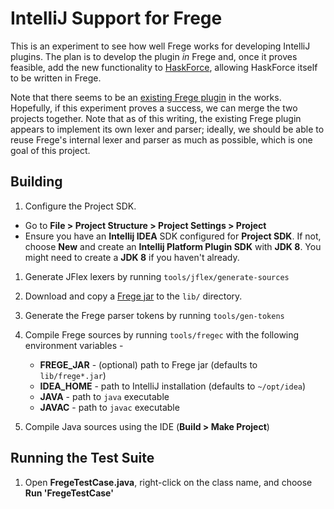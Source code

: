 # IntelliJ Support for Frege

This is an experiment to see how well Frege works for developing IntelliJ plugins.
The plan is to develop the plugin _in_ Frege and, once it proves feasible, add the
new functionality to [HaskForce](http://caryrobbins.com/intellij-haskforce/), allowing
HaskForce itself to be written in Frege.

Note that there seems to be an
[existing Frege plugin](https://github.com/Dierk/frege-idea-plugin)
in the works.  Hopefully, if this experiment proves a success, we can merge the two
projects together.  Note that as of this writing, the existing Frege plugin appears
to implement its own lexer and parser; ideally, we should be able to reuse Frege's
internal lexer and parser as much as possible, which is one goal of this project.

## Building

1. Configure the Project SDK.
  * Go to **File > Project Structure > Project Settings > Project**
  * Ensure you have an **Intellij IDEA** SDK configured for **Project SDK**.
      If not, choose **New** and create an **Intellij Platform Plugin SDK**
      with **JDK 8**. You might need to create a **JDK 8** if you haven't already.

1. Generate JFlex lexers by running `tools/jflex/generate-sources`

1. Download and copy a [Frege jar](https://github.com/Frege/frege/releases) to the `lib/`
    directory.

1. Generate the Frege parser tokens by running `tools/gen-tokens`

1. Compile Frege sources by running `tools/fregec` with the
   following environment variables -
      * **FREGE_JAR** - (optional) path to Frege jar (defaults to `lib/frege*.jar`)
      * **IDEA_HOME** - path to IntelliJ installation (defaults to `~/opt/idea`)
      * **JAVA** - path to `java` executable
      * **JAVAC** - path to `javac` executable

1. Compile Java sources using the IDE (**Build > Make Project**)

## Running the Test Suite

1. Open **FregeTestCase.java**, right-click on the class name, and choose
    **Run 'FregeTestCase'**
